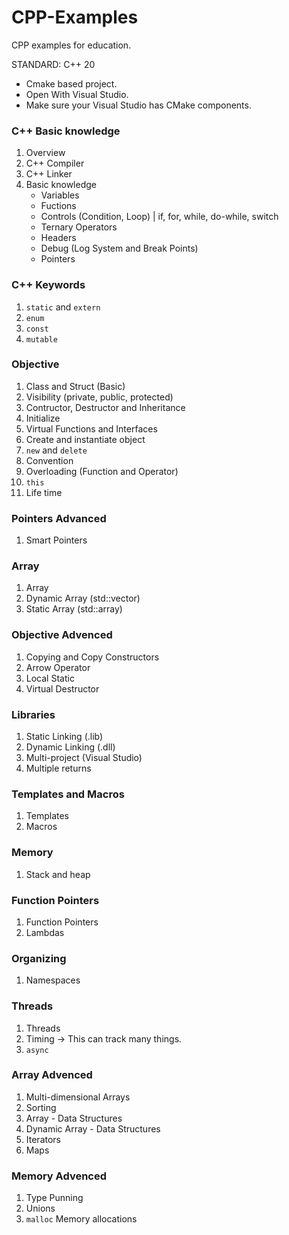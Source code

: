 # CPP-Examples
CPP examples for education.

STANDARD: C++ 20

- Cmake based project.
- Open With Visual Studio.
- Make sure your Visual Studio has CMake components.

### C++ Basic knowledge
1. Overview
2. C++ Compiler
3. C++ Linker
4. Basic knowledge
    - Variables
    - Fuctions
    - Controls (Condition, Loop) | if, for, while, do-while, switch
    - Ternary Operators
    - Headers
    - Debug (Log System and Break Points)
    - Pointers
### C++ Keywords
1. `static` and `extern`
2. `enum`
3. `const`
4. `mutable`

### Objective
1.  Class and Struct (Basic)
2.  Visibility (private, public, protected)
3.  Contructor, Destructor and Inheritance
4.  Initialize
5.  Virtual Functions and Interfaces
6.  Create and instantiate object
7.  `new` and `delete`
8.  Convention
9. Overloading (Function and Operator)
10. `this`
11. Life time

### Pointers Advanced
1. Smart Pointers

### Array
1. Array
2. Dynamic Array (std::vector)
3. Static Array (std::array)

### Objective Advenced
1. Copying and Copy Constructors
2. Arrow Operator
3. Local Static
4. Virtual Destructor

### Libraries
1. Static Linking (.lib)
2. Dynamic Linking (.dll)
3. Multi-project (Visual Studio)
4. Multiple returns

### Templates and Macros
1. Templates
2. Macros

### Memory
1. Stack and heap

### Function Pointers
1. Function Pointers
2. Lambdas

### Organizing
1. Namespaces

### Threads
1. Threads
2. Timing -> This can track many things.
3. `async`

### Array Advenced
1. Multi-dimensional Arrays
2. Sorting
3. Array - Data Structures
4. Dynamic Array - Data Structures
5. Iterators
6. Maps

### Memory Advenced
1. Type Punning
2. Unions
3. `malloc` Memory allocations
